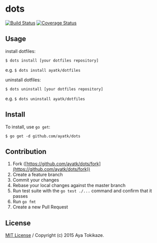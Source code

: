 # dots
[![Build Status](https://travis-ci.org/ayatk/dots.svg?branch=master)](https://travis-ci.org/ayatk/dots)
[![Coverage Status](https://coveralls.io/repos/ayatk/dots/badge.svg?branch=master&service=github)](https://coveralls.io/github/ayatk/dots?branch=master)

## Usage
install dotfiles:

    $ dots install [your dotfiles repository]
e.g. `$ dots install ayatk/dotfiles`

uninstall dotfiles:

    $ dots uninstall [your dotfiles repository]
e.g. `$ dots uninstall ayatk/dotfiles`

## Install
To install, use `go get`:

    $ go get -d github.com/ayatk/dots

## Contribution
1. Fork ([https://github.com/ayatk/dots/fork](https://github.com/ayatk/dots/fork))
1. Create a feature branch
1. Commit your changes
1. Rebase your local changes against the master branch
1. Run test suite with the `go test ./...` command and confirm that it passes
1. Run `go fmt`
1. Create a new Pull Request

## License
[MIT License](https://github.com/ayatk/dots/blob/master/LICENSE)
/ Copyright (c) 2015 Aya Tokikaze.

